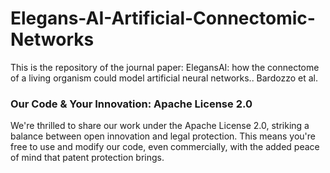 # Elegans-AI-Artificial-Connectomic-Networks
This is the repository of the journal paper:  ElegansAI: how the connectome of a living organism could model artificial neural networks.. Bardozzo et al.












### Our Code & Your Innovation: Apache License 2.0

We're thrilled to share our work under the Apache License 2.0, striking a balance between open innovation and legal protection. 
This means you're free to use and modify our code, even commercially, with the added peace of mind that patent protection brings. 
